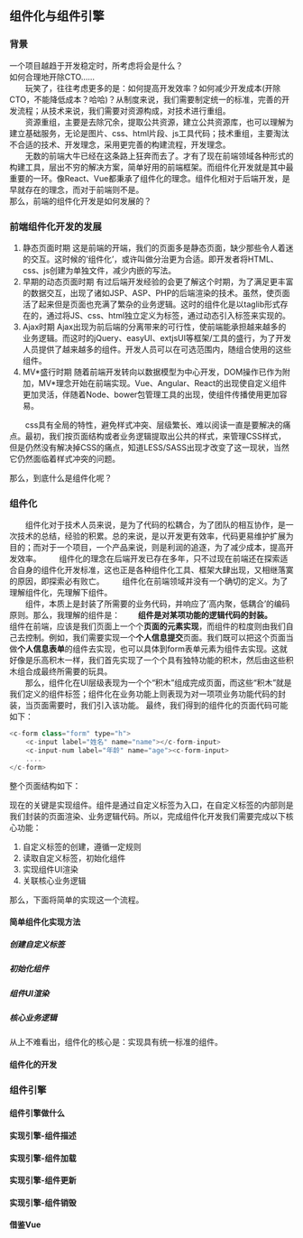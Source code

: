 ## 组件化与组件引擎  
### 背景  
一个项目越趋于开发稳定时，所考虑将会是什么？  
如何合理地开除CTO......  
&emsp;&emsp;玩笑了，往往考虑更多的是：如何提高开发效率？如何减少开发成本(开除CTO，不能降低成本？哈哈)？从制度来说，我们需要制定统一的标准，完善的开发流程；从技术来说，我们需要对资源构成，对技术进行重组。  
&emsp;&emsp;资源重组，主要是去除冗余，提取公共资源，建立公共资源库，也可以理解为建立基础服务，无论是图片、css、html片段、js工具代码；技术重组，主要淘汰不合适的技术、开发理念，采用更完善的构建流程，开发理念。  
&emsp;&emsp;无数的前端大牛已经在这条路上狂奔而去了。才有了现在前端领域各种形式的构建工具，层出不穷的解决方案，简单好用的前端框架。而组件化开发就是其中最重要的一环。像React、Vue都秉承了组件化的理念。组件化相对于后端开发，是早就存在的理念，而对于前端则不是。  
那么，前端的组件化开发是如何发展的？
### 前端组件化开发的发展
1. 静态页面时期
这是前端的开端，我们的页面多是静态页面，缺少那些令人着迷的交互。这时候的‘组件化’，或许叫做分治更为合适。即开发者将HTML、css、js创建为单独文件，减少内嵌的写法。
2. 早期的动态页面时期
有过后端开发经验的会更了解这个时期，为了满足更丰富的数据交互，出现了诸如JSP、ASP、PHP的后端渲染的技术。虽然，使页面活了起来但是页面也充满了繁杂的业务逻辑。这时的组件化是以taglib形式存在的，通过将JS、css、html独立定义为标签，通过动态引入标签来实现的。
3. Ajax时期
Ajax出现为前后端的分离带来的可行性，使前端能承担越来越多的业务逻辑。而这时的jQuery、easyUI、extjsUI等框架/工具的盛行，为了开发人员提供了越来越多的组件。开发人员可以在可选范围内，随组合使用的这些组件。
4. MV\*盛行时期
随着前端开发转向以数据模型为中心开发，DOM操作已作为附加，MV*理念开始在前端实现。Vue、Angular、React的出现使自定义组件更加灵活，伴随着Node、bower包管理工具的出现，使组件传播使用更加容易。

&emsp;&emsp;css具有全局的特性，避免样式冲突、层级繁长、难以阅读一直是要解决的痛点。最初，我们按页面结构或者业务逻辑提取出公共的样式，来管理CSS样式，但是仍然没有解决掉CSS的痛点，知道LESS/SASS出现才改变了这一现状，当然它仍然面临着样式冲突的问题。  

那么，到底什么是组件化呢？  
### 组件化  
&emsp;&emsp;组件化对于技术人员来说，是为了代码的松耦合，为了团队的相互协作，是一次技术的总结，经验的积累。总的来说，是以开发更有效率，代码更易维护扩展为目的；而对于一个项目，一个产品来说，则是利润的追逐，为了减少成本，提高开发效率。 
&emsp;&emsp;组件化的理念在后端开发已存在多年，只不过现在前端还在探索适合自身的组件化开发标准，这也正是各种组件化工具、框架大肆出现，又相继落寞的原因，即探索必有败亡。
&emsp;&emsp;组件化在前端领域并没有一个确切的定义。为了理解组件化，先理解下组件。  
&emsp;&emsp;组件，本质上是封装了所需要的业务代码，并响应了‘高内聚，低耦合’的编码原则。那么，我理解的组件是：
&emsp;&emsp;**组件是对某项功能的逻辑代码的封装。**  
组件在前端，应该是我们页面上一个个**页面的元素实现**，而组件的粒度则由我们自己去控制。例如，我们需要实现一个**个人信息提交**页面。我们既可以把这个页面当做**个人信息表单**的组件去实现，也可以具体到form表单元素为组件去实现。这就好像是乐高积木一样，我们首先实现了一个个具有独特功能的积木，然后由这些积木组合成最终所需要的玩具。  
&emsp;&emsp;那么，组件化在UI层级表现为一个个“积木”组成完成页面，而这些“积木”就是我们定义的组件标签；组件化在业务功能上则表现为对一项项业务功能代码的封装，当页面需要时，我们引入该功能。
最终，我们得到的组件化的页面代码可能如下：
``` javascript
<c-form class="form" type="h">
    <c-input label="姓名" name="name"></c-form-input>
    <c-input-num label="年龄" name="age"><c-form-input>
    ....
</c-form>
```
整个页面结构如下：  

现在的关键是实现组件。组件是通过自定义标签为入口，在自定义标签的内部则是我们封装的页面渲染、业务逻辑代码。所以，完成组件化开发我们需要完成以下核心功能：
1. 自定义标签的创建，遵循一定规则
2. 读取自定义标签，初始化组件
3. 实现组件UI渲染
4. 关联核心业务逻辑

那么，下面将简单的实现这一个流程。
#### 简单组件化实现方法
##### 创建自定义标签
##### 初始化组件
##### 组件UI渲染
##### 核心业务逻辑

从上不难看出，组件化的核心是：实现具有统一标准的组件。
#### 组件化的开发
### 组件引擎
#### 组件引擎做什么
#### 实现引擎-组件描述
#### 实现引擎-组件加载
#### 实现引擎-组件更新
#### 实现引擎-组件销毁
#### 借鉴Vue